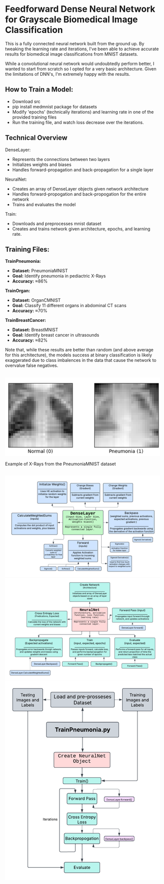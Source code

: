 # **Feedforward Dense Neural Network for Grayscale Biomedical Image Classification**

This is a fully connected neural network built from the ground up. By tweaking the learning rate and iterations, I've been able to achieve accurate results for biomedical image classifications from MNIST datasets. 

While a convolutional neural network would undoubtedly perform better, I wanted to start from scratch so I opted for a very basic architecture. Given the limitations of DNN's, I'm extremely happy with the results.

## How to Train a Model:
* Download src
* pip install medmnist package for datasets
* Modify 'epochs' (technically iterations) and learning rate in one of the provided training files
* Run the training file, and watch loss decrease over the iterations.

## Technical Overview
DenseLayer:
* Represents the connections between two layers
* Initializes weights and biases
* Handles forward-propagation and back-propagation for a single layer

NeuralNet:
* Creates an array of DenseLayer objects given network architecture
* Handles forward-propogation and back-propogation for the entire network
* Trains and evaluates the model

Train:
* Downloads and preprocesses mnist dataset
* Creates and trains network given architecture, epochs, and learning rate.

## Training Files:
**TrainPneumonia:** 
  * **Dataset:** PneumoniaMNIST
  * **Goal:** Identify pneumonia in pediactric X-Rays
  * **Accuracy:** ≈86%
  
**TrainOrgan:**
  * **Dataset:** OrganCMNIST
  * **Goal:** Classify 11 different organs in abdominal CT scans
  * **Accuracy:** ≈70%
    
**TrainBreastCancer:**
  * **Dataset:** BreastMNIST
  * **Goal:** Identify breast cancer in ultrasounds
  * **Accuracy:** ≈82%



Note that, while these results are better than random (and above average for this architecture), the models success at binary classification is likely exaggerated due to class imbalences in the data that cause the network to overvalue false negatives.
##
##
![alt text](https://github.com/nathanielce24/Feedforward-Neural-Net/blob/main/Flowcharts/PneumImg.png?raw=true)

Example of X-Rays from the PneumoniaMNIST dataset
## 
##
![alt text](https://github.com/nathanielce24/Feedforward-Neural-Net/blob/main/Flowcharts/DenseLayer.png?raw=true)
![alt text](https://github.com/nathanielce24/Feedforward-Neural-Net/blob/main/Flowcharts/NeuralNet-Class.png?raw=true)
![alt text](https://github.com/nathanielce24/Feedforward-Neural-Net/blob/main/Flowcharts/Training-Process.png?raw=true)


